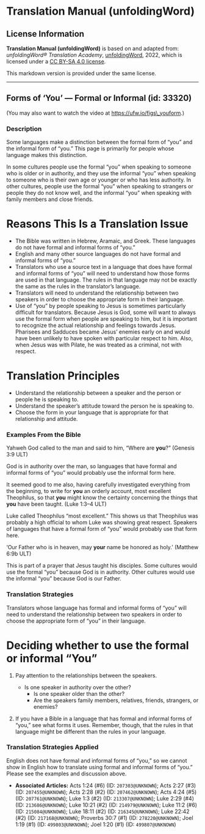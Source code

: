 # Translation Manual (unfoldingWord)

## License Information

**Translation Manual (unfoldingWord)** is based on and adapted from: _unfoldingWord® Translation Academy_, [unfoldingWord](https://unfoldingword.org/utw), 2022, which is licensed under a [CC BY-SA 4.0 license](https://creativecommons.org/licenses/by-sa/4.0/legalcode.en).

This markdown version is provided under the same license.



--------------------------------

## Forms of ‘You’ — Formal or Informal (id: 33320)

(You may also want to watch the video at https://ufw.io/figs\_youform.)

### Description

Some languages make a distinction between the formal form of “you” and the informal form of “you.” This page is primarily for people whose language makes this distinction.

In some cultures people use the formal “you” when speaking to someone who is older or in authority, and they use the informal “you” when speaking to someone who is their own age or younger or who has less authority. In other cultures, people use the formal “you” when speaking to strangers or people they do not know well, and the informal “you” when speaking with family members and close friends.

Reasons This Is a Translation Issue
===================================

* The Bible was written in Hebrew, Aramaic, and Greek. These languages do not have formal and informal forms of “you.”
* English and many other source languages do not have formal and informal forms of “you.”
* Translators who use a source text in a language that does have formal and informal forms of “you” will need to understand how those forms are used in that language. The rules in that language may not be exactly the same as the rules in the translator’s language.
* Translators will need to understand the relationship between two speakers in order to choose the appropriate form in their language.
* Use of “you” by people speaking to Jesus is sometimes particularly difficult for translators. Because Jesus is God, some will want to always use the formal form when people are speaking to him, but it is important to recognize the actual relationship and feelings towards Jesus. Pharisees and Sadduces became Jesus’ enemies early on and would have been unlikely to have spoken with particular respect to him. Also, when Jesus was with Pilate, he was treated as a criminal, not with respect.

Translation Principles
======================

* Understand the relationship between a speaker and the person or people he is speaking to.
* Understand the speaker’s attitude toward the person he is speaking to.
* Choose the form in your language that is appropriate for that relationship and attitude.

### Examples From the Bible

Yahweh God called to the man and said to him, “Where are **you**?” (Genesis 3:9 ULT)

God is in authority over the man, so languages that have formal and informal forms of “you” would probably use the informal form here.

It seemed good to me also, having carefully investigated everything from the beginning, to write for **you** an orderly account, most excellent Theophilus, so that **you** might know the certainty concerning the things that **you** have been taught. (Luke 1:3–4 ULT)

Luke called Theophilus “most excellent.” This shows us that Theophilus was probably a high official to whom Luke was showing great respect. Speakers of languages that have a formal form of “you” would probably use that form here.

‘Our Father who is in heaven, may **your** name be honored as holy.’ (Matthew 6:9b ULT)

This is part of a prayer that Jesus taught his disciples. Some cultures would use the formal “you” because God is in authority. Other cultures would use the informal “you” because God is our Father.

### Translation Strategies

Translators whose language has formal and informal forms of “you” will need to understand the relationship between two speakers in order to choose the appropriate form of “you” in their language.

Deciding whether to use the formal or informal “You”
====================================================

1. Pay attention to the relationships between the speakers.

    * Is one speaker in authority over the other?
        * Is one speaker older than the other?
        * Are the speakers family members, relatives, friends, strangers, or enemies?
2. If you have a Bible in a language that has formal and informal forms of “you,” see what forms it uses. Remember, though, that the rules in that language might be different than the rules in your language.

### Translation Strategies Applied

English does not have formal and informal forms of “you,” so we cannot show in English how to translate using formal and informal forms of “you.” Please see the examples and discussion above.

* **Associated Articles:** Acts 1:24 (#6) (ID: `207303@UNKNOWN`); Acts 2:27 (#3) (ID: `207455@UNKNOWN`); Acts 2:28 (#2) (ID: `207462@UNKNOWN`); Acts 4:24 (#5) (ID: `207761@UNKNOWN`); Luke 1:3 (#2) (ID: `213307@UNKNOWN`); Luke 2:29 (#4) (ID: `213686@UNKNOWN`); Luke 10:21 (#2) (ID: `214979@UNKNOWN`); Luke 11:2 (#6) (ID: `215084@UNKNOWN`); Luke 18:11 (#2) (ID: `216345@UNKNOWN`); Luke 22:42 (#2) (ID: `217168@UNKNOWN`); Proverbs 30:7 (#1) (ID: `278220@UNKNOWN`); Joel 1:19 (#1) (ID: `499803@UNKNOWN`); Joel 1:20 (#1) (ID: `499807@UNKNOWN`)

